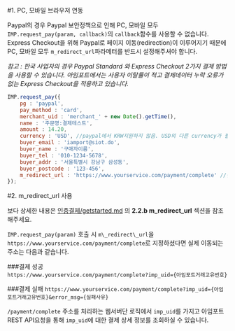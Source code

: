 #1. PC, 모바일 브라우저 연동  

Paypal의 경우 Paypal 보안정책으로 인해 PC, 모바일 모두 `IMP.request_pay(param, callback)`의 `callback`함수를 사용할 수 없습니다.  
Express Checkout을 위해 Paypal로 페이지 이동(redirection)이 이루어지기 때문에 PC, 모바일 모두 `m_redirect_url`파라메터를 반드시 설정해주셔야 합니다.  

*참고 : 한국 사업자의 경우 Paypal Standard 와 Express Checkout 2가지 결제 방법을 사용할 수 있습니다. 아임포트에서는 사용자 이탈률이 적고 결제데이터 누락 오류가 없는 Express Checkout을 적용하고 있습니다.*


```javascript
IMP.request_pay({
    pg : 'paypal',
    pay_method : 'card',
    merchant_uid : 'merchant_' + new Date().getTime(),
    name : '주문명:결제테스트',
    amount : 14.20,
    currency : 'USD', //paypal에서 KRW지원하지 않음. USD외 다른 currency가 필요하신 경우 고객센터로 연락주세요
    buyer_email : 'iamport@siot.do',
    buyer_name : '구매자이름',
    buyer_tel : '010-1234-5678',
    buyer_addr : '서울특별시 강남구 삼성동',
    buyer_postcode : '123-456',
    m_redirect_url : 'https://www.yourservice.com/payment/complete' //결제완료 후 이동될 페이지 주소를 지정해주세요. query string이 추가되어 전달됩니다.
});
```

#2. m\_redirect\_url 사용

보다 상세한 내용은 [인증결제/getstarted.md](../getstarted.md) 의 **2.2.b m\_redirect\_url** 섹션을 참조해주세요.  

`IMP.request_pay(param)` 호출 시 `m\_redirect\_url`을 `https://www.yourservice.com/payment/complete`로 지정하셨다면 실제 이동되는 주소는 다음과 같습니다. 

###결제 성공  
`https://www.yourservice.com/payment/complete?imp_uid={아임포트거래고유번호}`  

###결제 실패 
`https://www.yourservice.com/payment/complete?imp_uid={아임포트거래고유번호}&error_msg={실패사유}`  

`/payment/complete` 주소를 처리하는 웹서버단 로직에서 `imp_uid`를 가지고 아임포트 REST API요청을 통해 `imp_uid`에 대한 결제 상세 정보를 조회하실 수 있습니다.  
